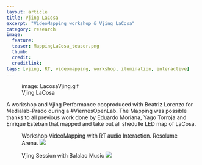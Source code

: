 ```yaml
---
layout: article
title: Vjing LaCosa
excerpt: "VideoMapping workshop & Vjing LaCosa"
category: research
image: 
  feature:
  teaser: MappingLaCosa_teaser.png
  thumb:
  credit: 
  creditlink: 
tags: [vjing, RT, videomapping, workshop, ilumination, interactive]
---
```


<figure class="one">
	image: LacosaVjing.gif
	<figcaption>Vjing LaCosa</figcaption>
</figure>

A workshop and Vjing Performance cooproduced with Beatriz Lorenzo for Medialab-Prado during a #ViernesOpenLab. The Mapping was possible thanks to all previous work done by Eduardo Moriana, Yago Torroja and Enrique Esteban that mapped and take out all shedulle LED map of LaCosa. 

<figure class="one">
	<figcaption>Workshop VideoMapping with RT audio Interaction. Resolume Arena. 
	<img src="https://c2.staticflickr.com/4/3754/33429391260_885c5ce73b_z.jpg">
</figure>

<figure class="one">
	<figcaption>Vjing Session with Balalao Music
	<img src="https://c1.staticflickr.com/3/2835/33658009632_edfb8f26d5_z.jpg">
</figure>




